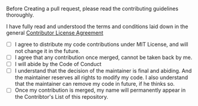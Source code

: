 Before Creating a pull request, please read the contributing guidelines thoroughly.

<!-- A reference to a related issue in your repository. -->

<!-- A description of the changes proposed in the pull request. -->

<!-- @mentions of the person or team responsible for reviewing proposed changes. -->

I have fully read and understood the terms and conditions laid down in the general [Contributor License Agreement](https://aahnik.github.io/aahnik/CLA.html)

- [ ] I agree to distribute my code contributions under MIT License, and will not change it in the future.
- [ ] I agree that any contribution once merged, cannot be taken back by me.
- [ ] I will abide by the Code of Conduct
- [ ] I understand that the decision of the maintainer is final and abiding. And the maintainer reserves all rights to modify my code. I also understand that the maintainer can remove my code in future, if he thinks so.
- [ ] Once my contribution is merged, my name will permanently appear in the Contribtor's List of this repository.